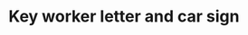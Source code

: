 ---
layout: link-post
title: Key worker letter and car sign
link: /downloads/qphl-key-worker-letter.pdf
category: QPHL communications
---